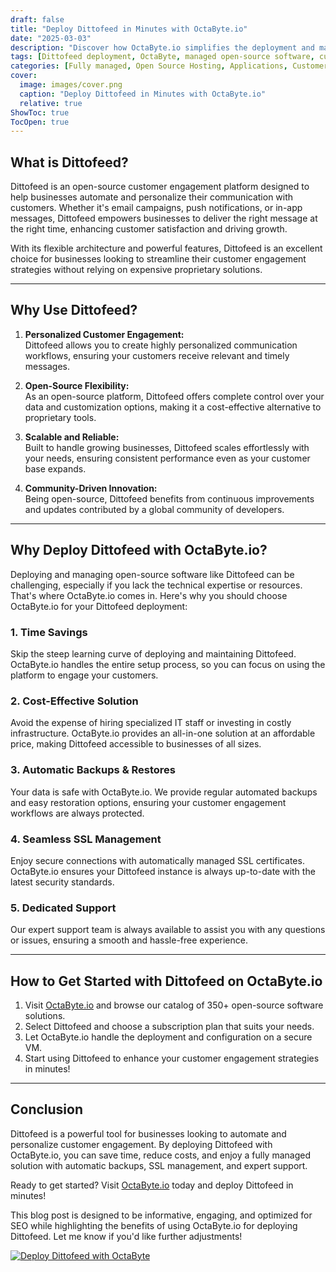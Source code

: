 ```yaml
---
draft: false
title: "Deploy Dittofeed in Minutes with OctaByte.io"
date: "2025-03-03"
description: "Discover how OctaByte.io simplifies the deployment and management of Dittofeed, an open-source customer engagement platform. Save time, reduce costs, and enjoy seamless SSL, automatic backups, and expert support—all in one place."
tags: [Dittofeed deployment, OctaByte, managed open-source software, customer engagement platform, time-saving software deployment, cost-effective SaaS, automatic backups, SSL management, open-source software support]
categories: [Fully managed, Open Source Hosting, Applications, Customer Support]
cover:
  image: images/cover.png
  caption: "Deploy Dittofeed in Minutes with OctaByte.io"
  relative: true
ShowToc: true
TocOpen: true
---
```



## What is Dittofeed?

Dittofeed is an open-source customer engagement platform designed to help businesses automate and personalize their communication with customers. Whether it's email campaigns, push notifications, or in-app messages, Dittofeed empowers businesses to deliver the right message at the right time, enhancing customer satisfaction and driving growth.

With its flexible architecture and powerful features, Dittofeed is an excellent choice for businesses looking to streamline their customer engagement strategies without relying on expensive proprietary solutions.

---

## Why Use Dittofeed?

1. **Personalized Customer Engagement:**  
   Dittofeed allows you to create highly personalized communication workflows, ensuring your customers receive relevant and timely messages.

2. **Open-Source Flexibility:**  
   As an open-source platform, Dittofeed offers complete control over your data and customization options, making it a cost-effective alternative to proprietary tools.

3. **Scalable and Reliable:**  
   Built to handle growing businesses, Dittofeed scales effortlessly with your needs, ensuring consistent performance even as your customer base expands.

4. **Community-Driven Innovation:**  
   Being open-source, Dittofeed benefits from continuous improvements and updates contributed by a global community of developers.

---

## Why Deploy Dittofeed with OctaByte.io?

Deploying and managing open-source software like Dittofeed can be challenging, especially if you lack the technical expertise or resources. That's where OctaByte.io comes in. Here's why you should choose OctaByte.io for your Dittofeed deployment:

### 1. **Time Savings**  
   Skip the steep learning curve of deploying and maintaining Dittofeed. OctaByte.io handles the entire setup process, so you can focus on using the platform to engage your customers.

### 2. **Cost-Effective Solution**  
   Avoid the expense of hiring specialized IT staff or investing in costly infrastructure. OctaByte.io provides an all-in-one solution at an affordable price, making Dittofeed accessible to businesses of all sizes.

### 3. **Automatic Backups & Restores**  
   Your data is safe with OctaByte.io. We provide regular automated backups and easy restoration options, ensuring your customer engagement workflows are always protected.

### 4. **Seamless SSL Management**  
   Enjoy secure connections with automatically managed SSL certificates. OctaByte.io ensures your Dittofeed instance is always up-to-date with the latest security standards.

### 5. **Dedicated Support**  
   Our expert support team is always available to assist you with any questions or issues, ensuring a smooth and hassle-free experience.

---

## How to Get Started with Dittofeed on OctaByte.io

1. Visit [OctaByte.io](https://octabyte.io) and browse our catalog of 350+ open-source software solutions.
2. Select Dittofeed and choose a subscription plan that suits your needs.
3. Let OctaByte.io handle the deployment and configuration on a secure VM.
4. Start using Dittofeed to enhance your customer engagement strategies in minutes!

---

## Conclusion

Dittofeed is a powerful tool for businesses looking to automate and personalize customer engagement. By deploying Dittofeed with OctaByte.io, you can save time, reduce costs, and enjoy a fully managed solution with automatic backups, SSL management, and expert support.

Ready to get started? Visit [OctaByte.io](https://octabyte.io) today and deploy Dittofeed in minutes!
 

This blog post is designed to be informative, engaging, and optimized for SEO while highlighting the benefits of using OctaByte.io for deploying Dittofeed. Let me know if you'd like further adjustments!

[![Deploy Dittofeed with OctaByte](/images/deploy-on-octabyte.png)](https://octabyte.io/fully-managed-open-source-services/applications/customer-support/dittofeed)